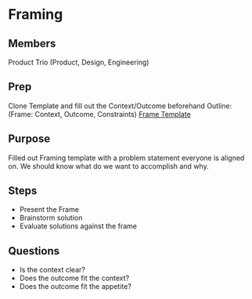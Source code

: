 # Framing

## Members

Product Trio (Product, Design, Engineering)

## Prep

Clone Template and fill out the Context/Outcome beforehand
Outline: (Frame: Context, Outcome, Constraints)
[Frame Template](https://www.notion.so/companycam/Frame-9ddb53ccdf504af9a7a73a7d6e42fd7a)

## Purpose

Filled out Framing template with a problem statement everyone is aligned on.
We should know what do we want to accomplish and why.

## Steps

- Present the Frame
- Brainstorm solution
- Evaluate solutions against the frame

## Questions

- Is the context clear?
- Does the outcome fit the context?
- Does the outcome fit the appetite?
